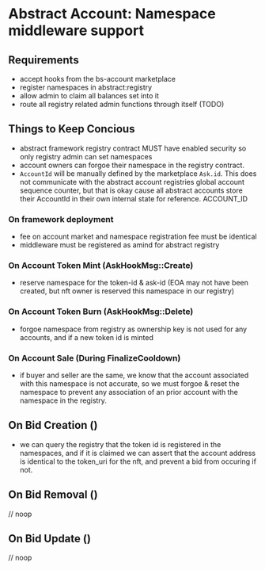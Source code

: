 # Abstract Account: Namespace middleware support

## Requirements

- accept hooks from the bs-account marketplace
- register namespaces in abstract:registry
- allow admin to claim all balances set into it
- route all registry related admin functions through itself (TODO)

## Things to Keep Concious

- abstract framework registry contract  MUST have enabled security so only registry admin can set namespaces
- account owners can forgoe their namespace in the registry contract.
- `AccountId` will be manually defined by the marketplace `Ask.id`. This does not communicate with the abstract account registries global account sequence counter, but that is okay cause all abstract accounts store their AccountId in their own internal state for reference. ACCOUNT_ID

### On framework deployment

- fee on account market and namespace registration fee must be identical
- middleware must be registered as amind for abstract registry

### On Account Token Mint (AskHookMsg::Create)

- reserve namespace for the token-id & ask-id (EOA may not have been created, but nft owner is reserved this namespace in our registry)

### On Account Token Burn (AskHookMsg::Delete)

- forgoe namespace from registry as ownership key is not used for any accounts, and if a new token id is minted

### On Account Sale (During FinalizeCooldown)

- if buyer and seller are the same, we know that the account associated with this namespace is not accurate, so we must forgoe & reset the namespace to prevent any association of an prior account with the namespace in the registry.

## On Bid Creation ()

- we can query the registry that the token id is registered in the namespaces, and if it is claimed we can assert that the account address is identical to the token_uri for the nft, and prevent a bid from occuring if not.

## On Bid Removal ()

// noop

## On Bid Update ()

// noop
